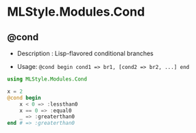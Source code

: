 MLStyle.Modules.Cond
========================


@cond
---------------


- Description : Lisp-flavored conditional branches

- Usage: `@cond begin cond1 => br1, [cond2 => br2, ...] end`

```julia
using MLStyle.Modules.Cond

x = 2
@cond begin
    x < 0 => :lessthan0
    x == 0 => :equal0
    _ => :greaterthan0
end # => :greaterthan0
```